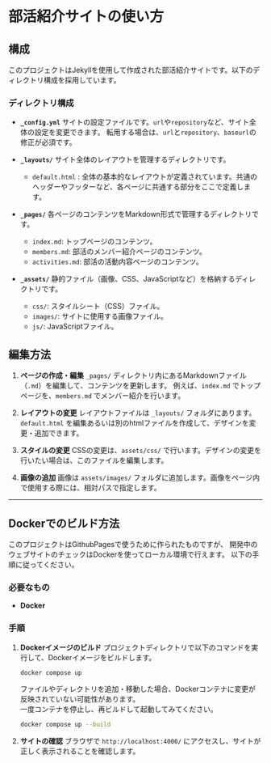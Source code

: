 # 部活紹介サイトの使い方

## 構成

このプロジェクトはJekyllを使用して作成された部活紹介サイトです。以下のディレクトリ構成を採用しています。

### ディレクトリ構成

- **`_config.yml`**
  サイトの設定ファイルです。`url`や`repository`など、サイト全体の設定を変更できます。
  転用する場合は、`url`と`repository`、`baseurl`の修正が必須です。

- **`_layouts/`**
  サイト全体のレイアウトを管理するディレクトリです。
  - `default.html` : 全体の基本的なレイアウトが定義されています。共通のヘッダーやフッターなど、各ページに共通する部分をここで定義します。

- **`_pages/`**
  各ページのコンテンツをMarkdown形式で管理するディレクトリです。
  - `index.md`: トップページのコンテンツ。
  - `members.md`: 部活のメンバー紹介ページのコンテンツ。
  - `activities.md`: 部活の活動内容ページのコンテンツ。

- **`_assets/`**
  静的ファイル（画像、CSS、JavaScriptなど）を格納するディレクトリです。
  - `css/`: スタイルシート（CSS）ファイル。
  - `images/`: サイトに使用する画像ファイル。
  - `js/`: JavaScriptファイル。

## 編集方法

1. **ページの作成・編集**
   `_pages/` ディレクトリ内にあるMarkdownファイル（`.md`）を編集して、コンテンツを更新します。
   例えば、`index.md` でトップページを、`members.md` でメンバー紹介を行います。

2. **レイアウトの変更**
   レイアウトファイルは `_layouts/` フォルダにあります。`default.html` を編集あるいは別のhtmlファイルを作成して、デザインを変更・追加できます。

3. **スタイルの変更**
   CSSの変更は、`assets/css/` で行います。デザインの変更を行いたい場合は、このファイルを編集します。

4. **画像の追加**
   画像は `assets/images/` フォルダに追加します。画像をページ内で使用する際には、相対パスで指定します。

---

## Dockerでのビルド方法

このプロジェクトはGithubPagesで使うために作られたものですが、
開発中のウェブサイトのチェックはDockerを使ってローカル環境で行えます。
以下の手順に従ってください。


### 必要なもの

- **Docker**

### 手順

1. **Dockerイメージのビルド**
   プロジェクトディレクトリで以下のコマンドを実行して、Dockerイメージをビルドします。
   ```bash
   docker compose up
   ```

   ファイルやディレクトリを追加・移動した場合、Dockerコンテナに変更が反映されていない可能性があります。  
   一度コンテナを停止し、再ビルドして起動してみてください。
   ```bash
   docker compose up --build
   ```

2. **サイトの確認**
   ブラウザで `http://localhost:4000/` にアクセスし、サイトが正しく表示されることを確認します。